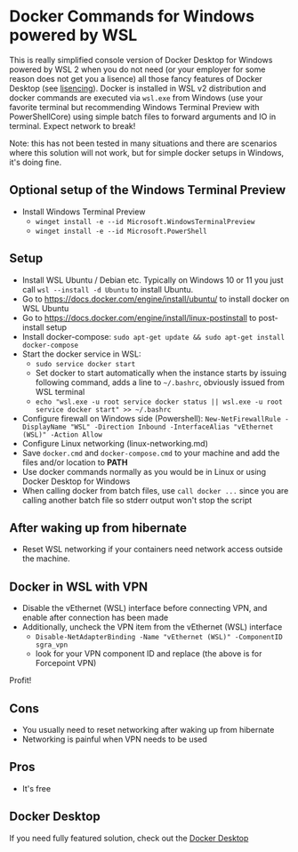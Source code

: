 # Docker Commands for Windows powered by WSL

This is really simplified console version of Docker Desktop for Windows powered by WSL 2 when you do not need (or your employer for some reason does not get you a lisence) all those fancy features of Docker Desktop (see [lisencing](https://www.docker.com/pricing)). Docker is installed in WSL v2 distribution and docker commands are executed via `wsl.exe` from Windows (use your favorite terminal but recommending Windows Terminal Preview with PowerShellCore) using simple batch files to forward arguments and IO in terminal. Expect network to break!

Note: this has not been tested in many situations and there are scenarios where this solution will not work, but for simple docker setups in Windows, it's doing fine.

## Optional setup of the Windows Terminal Preview

- Install Windows Terminal Preview
  - `winget install -e --id Microsoft.WindowsTerminalPreview`
  - `winget install -e --id Microsoft.PowerShell`

## Setup

- Install WSL Ubuntu / Debian etc. Typically on Windows 10 or 11 you just call `wsl --install -d Ubuntu` to install Ubuntu.
- Go to <https://docs.docker.com/engine/install/ubuntu/> to install docker on WSL Ubuntu
- Go to <https://docs.docker.com/engine/install/linux-postinstall> to post-install setup
- Install docker-compose: `sudo apt-get update && sudo apt-get install docker-compose`
- Start the docker service in WSL:
  - `sudo service docker start`
  - Set docker to start automatically when the instance starts by issuing following command, adds a line to `~/.bashrc`, obviously issued from WSL terminal
  - `echo "wsl.exe -u root service docker status || wsl.exe -u root service docker start" >> ~/.bashrc`
- Configure firewall on Windows side (Powershell): `New-NetFirewallRule -DisplayName "WSL" -Direction Inbound -InterfaceAlias "vEthernet (WSL)" -Action Allow`
- Configure Linux networking (linux-networking.md)
- Save `docker.cmd` and `docker-compose.cmd` to your machine and add the files and/or location to **PATH**
- Use docker commands normally as you would be in Linux or using Docker Desktop for Windows
- When calling docker from batch files, use `call docker ...` since you are calling another batch file so stderr output won't stop the script

## After waking up from hibernate

- Reset WSL networking if your containers need network access outside the machine.

## Docker in WSL with VPN

- Disable the vEthernet (WSL) interface before connecting VPN, and enable after connection has been made
- Additionally, uncheck the VPN item from the vEthernet (WSL) interface
  - `Disable-NetAdapterBinding -Name "vEthernet (WSL)" -ComponentID sgra_vpn`
  - look for your VPN component ID and replace (the above is for Forcepoint VPN)

Profit!

## Cons

- You usually need to reset networking after waking up from hibernate
- Networking is painful when VPN needs to be used

## Pros

- It's free

## Docker Desktop

If you need fully featured solution, check out the [Docker Desktop](https://www.docker.com/products/docker-desktop)
